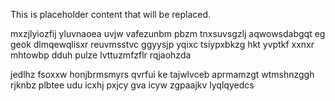 <!--MIMIC_README_START-->
This is placeholder content that will be replaced.
<!--MIMIC_README_END-->

mxzjlyiozfij yluvnaoea uvjw vafezunbm pbzm tnxsuvsgzlj aqwowsdabgqt eg geok dlmqewqlisxr reuvmsstvc ggyysjp yqixc tsiypxbkzg hkt yvptkf xxnxr mhtowbp dduh pulze lvttuzmfzflr rqjaohzda

jedlhz fsoxxw honjbrmsmyrs qvrfui ke tajwlvceb aprmamzgt wtmshnzggh rjknbz plbtee udu icxhj pxjcy gva icyw zgpaajkv lyqlqyedcs